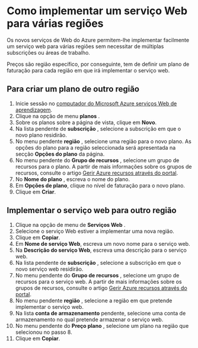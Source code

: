 <properties
    pageTitle="Como implementar um serviço Web para várias regiões | Microsoft Azure"
    description="Passos para implementar regiões (cópia) um novo serviço Web para outra."
    services="machine-learning"
    documentationCenter=""
    authors="vDonGlover"
    manager="raymondl"
    editor="cgronlun"/>

<tags
    ms.service="machine-learning"
    ms.workload="data-services"
    ms.tgt_pltfrm="na"
    ms.devlang="na"
    ms.topic="article"
    ms.date="10/05/2016"
    ms.author="v-donglo"/>

# <a name="how-to-deploy-a-web-service-to-multiple-regions"></a>Como implementar um serviço Web para várias regiões

Os novos serviços de Web do Azure permitem-lhe implementar facilmente um serviço web para várias regiões sem necessitar de múltiplas subscrições ou áreas de trabalho. 

Preços são região específico, por conseguinte, tem de definir um plano de faturação para cada região em que irá implementar o serviço web.

## <a name="to-create-a-plan-in-another-region"></a>Para criar um plano de outro região

1. Inicie sessão no [computador do Microsoft Azure serviços Web de aprendizagem](https://services.azureml.net/).
2. Clique na opção de menu **planos** .
3. Sobre os planos sobre a página de vista, clique em **Novo**.
4. Na lista pendente de **subscrição** , selecione a subscrição em que o novo plano residirão.
5. No menu pendente **região** , selecione uma região para o novo plano. As opções do plano para a região seleccionada será apresentada na secção **Opções do plano** da página.
6. No menu pendente do **Grupo de recursos** , selecione um grupo de recursos para o plano. A partir de mais informações sobre os grupos de recursos, consulte o artigo [Gerir Azure recursos através do portal](../azure-portal/resource-group-portal.md).
7. No **Nome do plano** , escreva o nome do plano.
8. Em **Opções de plano**, clique no nível de faturação para o novo plano.
9. Clique em **Criar**.


## <a name="deploying-the-web-service-to-another-region"></a>Implementar o serviço web para outro região

1. Clique na opção de menu de **Serviços Web** .
2. Selecione o serviço Web estiver a implementar uma nova região.
3. Clique em **Copiar**.
4. Em **Nome de serviço Web**, escreva um novo nome para o serviço web.
5. Na **Descrição do serviço Web**, escreva uma descrição para o serviço web.
6. Na lista pendente de **subscrição** , selecione a subscrição em que o novo serviço web residirão.
7. No menu pendente do **Grupo de recursos** , selecione um grupo de recursos para o serviço web. A partir de mais informações sobre os grupos de recursos, consulte o artigo [Gerir Azure recursos através do portal](../azure-portal/resource-group-portal.md).
8. No menu pendente **região** , selecione a região em que pretende implementar o serviço web.
9. Na lista **conta de armazenamento** pendente, selecione uma conta de armazenamento no qual pretende armazenar o serviço web.
10. No menu pendente do **Preço plano** , selecione um plano na região que selecionou no passo 8.
11. Clique em **Copiar**.

